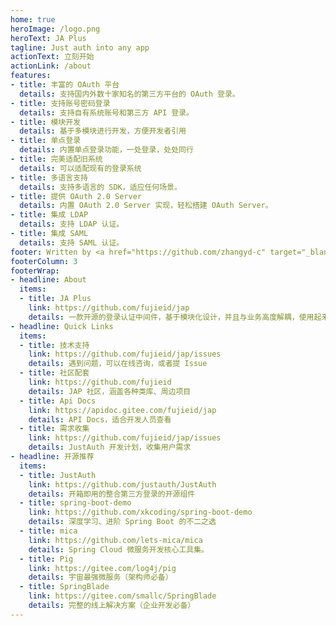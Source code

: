 ```yaml
---
home: true
heroImage: /logo.png
heroText: JA Plus
tagline: Just auth into any app
actionText: 立刻开始
actionLink: /about
features:
- title: 丰富的 OAuth 平台
  details: 支持国内外数十家知名的第三方平台的 OAuth 登录。
- title: 支持账号密码登录
  details: 支持自有系统账号和第三方 API 登录。
- title: 模块开发
  details: 基于多模块进行开发，方便开发者引用
- title: 单点登录
  details: 内置单点登录功能，一处登录，处处同行
- title: 完美适配旧系统
  details: 可以适配现有的登录系统
- title: 多语言支持
  details: 支持多语言的 SDK，适应任何场景。
- title: 提供 OAuth 2.0 Server
  details: 内置 OAuth 2.0 Server 实现，轻松搭建 OAuth Server。
- title: 集成 LDAP 
  details: 支持 LDAP 认证。
- title: 集成 SAML
  details: 支持 SAML 认证。
footer: Written by <a href="https://github.com/zhangyd-c" target="_blank">Yadong.Zhang</a> | <a href="http://beian.miit.gov.cn/" target="_blank">京ICP备2020044519号-2</a>
footerColumn: 3
footerWrap: 
- headline: About
  items:
  - title: JA Plus
    link: https://github.com/fujieid/jap
    details: 一款开源的登录认证中间件，基于模块化设计，并且与业务高度解耦，使用起来非常灵活，开发者可以毫不费力地将 JAP 集成到任何 web 应用程序中。
- headline: Quick Links
  items:
  - title: 技术支持
    link: https://github.com/fujieid/jap/issues
    details: 遇到问题，可以在线咨询，或者提 Issue
  - title: 社区配套
    link: https://github.com/fujieid
    details: JAP 社区，涵盖各种类库、周边项目
  - title: Api Docs
    link: https://apidoc.gitee.com/fujieid/jap
    details: API Docs，适合开发人员查看
  - title: 需求收集
    link: https://github.com/fujieid/jap/issues
    details: JustAuth 开发计划，收集用户需求
- headline: 开源推荐
  items:
  - title: JustAuth
    link: https://github.com/justauth/JustAuth
    details: 开箱即用的整合第三方登录的开源组件
  - title: spring-boot-demo
    link: https://github.com/xkcoding/spring-boot-demo
    details: 深度学习、进阶 Spring Boot 的不二之选
  - title: mica 
    link: https://github.com/lets-mica/mica
    details: Spring Cloud 微服务开发核心工具集。
  - title: Pig
    link: https://gitee.com/log4j/pig
    details: 宇宙最强微服务（架构师必备）
  - title: SpringBlade
    link: https://gitee.com/smallc/SpringBlade
    details: 完整的线上解决方案（企业开发必备）
---
```


<Notify :title="'欢迎光临'" :link="'https://github.com/fujieid/jap'" :desc="'JustAuth 升级版 JAP 强悍来袭！JAP 是一款开源的登录认证中间件，基于模块化设计，并且与业务高度解耦，使用起来非常灵活，开发者可以毫不费力地将 JAP 集成到任何 web 应用程序中，就像集成 JA 一样，简单方便。'"/>

